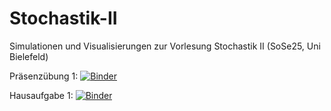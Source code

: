 # Stochastik-II
Simulationen und Visualisierungen zur Vorlesung Stochastik II (SoSe25, Uni Bielefeld)

Präsenzübung 1: [![Binder](https://mybinder.org/badge_logo.svg)](https://mybinder.org/v2/gh/FlorianBechtold/Stochastik-II/06959c9e7b51829475c529c512f7d5cefef87460?urlpath=lab%2Ftree%2FPraesenz_1_a_Poisson.ipynb)

Hausaufgabe 1: [![Binder](https://mybinder.org/badge_logo.svg)](https://mybinder.org/v2/gh/FlorianBechtold/Stochastik-II/f7c295a25366bec6bfadee454e8df23dfffa1a61?urlpath=lab%2Ftree%2FHausaufgabe1.2.ipynb)
